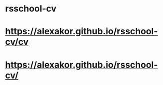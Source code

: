 # rsschool-cv
# https://alexakor.github.io/rsschool-cv/cv
# https://alexakor.github.io/rsschool-cv/
